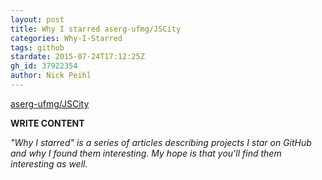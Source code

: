 ```yaml
---
layout: post
title: Why I starred aserg-ufmg/JSCity
categories: Why-I-Starred
tags: github
stardate: 2015-07-24T17:12:25Z
gh_id: 37922354
author: Nick Peihl
---
```


[aserg-ufmg/JSCity](https://github.com/aserg-ufmg/JSCity)

**WRITE CONTENT**

*"Why I starred" is a series of articles describing projects I star on GitHub and why I found them interesting. My hope is that you'll find them interesting as well.*

